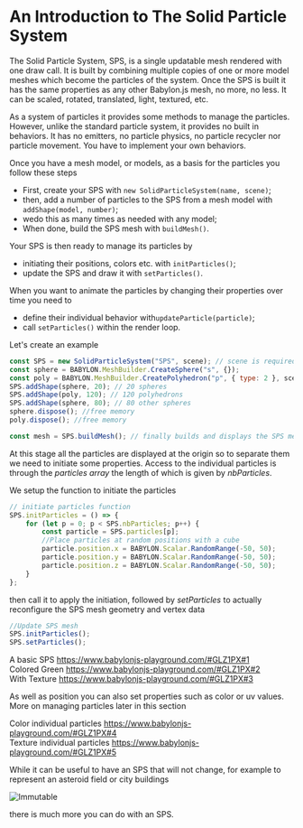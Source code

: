 # An Introduction to The Solid Particle System

The Solid Particle System, SPS, is a single updatable mesh rendered with one draw call. It is built by combining multiple copies of one or more model meshes which become the particles of the system. Once the SPS is built it has the same properties as any other Babylon.js mesh, no more, no less. It can be scaled, rotated, translated, light, textured, etc.

As a system of particles it provides some methods to manage the particles. However, unlike the standard particle system, it provides no built in behaviors. It has no emitters, no particle physics, no particle recycler nor particle movement. You have to implement your own behaviors. 

Once you have a mesh model, or models, as a basis for the particles you follow these steps

- First, create your SPS with `new SolidParticleSystem(name, scene)`;
- then, add a number of particles to the SPS from a mesh model with `addShape(model, number)`;
- wedo this as many times as needed with any model;
- When done, build the SPS mesh with `buildMesh()`.

Your SPS is then ready to manage its particles by 

- initiating their positions, colors etc. with `initParticles()`;
- update the SPS and draw it with `setParticles()`.

When you want to animate the particles by changing their properties over time you need to
- define their individual behavior with`updateParticle(particle)`;
- call `setParticles()` within the render loop.

Let's create an example

```javascript
const SPS = new SolidParticleSystem("SPS", scene); // scene is required
const sphere = BABYLON.MeshBuilder.CreateSphere("s", {});
const poly = BABYLON.MeshBuilder.CreatePolyhedron("p", { type: 2 }, scene);
SPS.addShape(sphere, 20); // 20 spheres
SPS.addShape(poly, 120); // 120 polyhedrons
SPS.addShape(sphere, 80); // 80 other spheres
sphere.dispose(); //free memory
poly.dispose(); //free memory

const mesh = SPS.buildMesh(); // finally builds and displays the SPS mesh
```
At this stage all the particles are displayed at the origin so to separate them we need to initiate some properties. Access to the individual particles is through the *particles array* the length of which is given by *nbParticles*.

We setup the function to initiate the particles

```javascript
// initiate particles function
SPS.initParticles = () => {
    for (let p = 0; p < SPS.nbParticles; p++) {
        const particle = SPS.particles[p];
        //Place particles at random positions with a cube
      	particle.position.x = BABYLON.Scalar.RandomRange(-50, 50);
        particle.position.y = BABYLON.Scalar.RandomRange(-50, 50);
        particle.position.z = BABYLON.Scalar.RandomRange(-50, 50);
    }
};
```

then call it to apply the initiation, followed by *setParticles* to actually reconfigure the SPS mesh geometry and vertex data

```javascript
//Update SPS mesh
SPS.initParticles();
SPS.setParticles();
```

A basic SPS https://www.babylonjs-playground.com/#GLZ1PX#1  
Colored Green https://www.babylonjs-playground.com/#GLZ1PX#2  
With Texture https://www.babylonjs-playground.com/#GLZ1PX#3

As well as position you can also set properties such as color or uv values. More on managing particles later in this section

Color individual particles https://www.babylonjs-playground.com/#GLZ1PX#4  
Texture individual particles https://www.babylonjs-playground.com/#GLZ1PX#5

While it can be useful to have an SPS that will not change, for example to represent an asteroid field or city buildings

![Immutable](/img/how_to/Particles/sps1.png)  

there is much more you can do with an SPS.